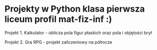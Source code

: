 # Projekty w Python klasa pierwsza liceum profil mat-fiz-inf :)

Projekt 1. Kalkulator - oblicza pola figur płaskich oraz pola i objętości brył

Projekt 2. Gra RPG - projekt zaliczeniowy na półrocze 
